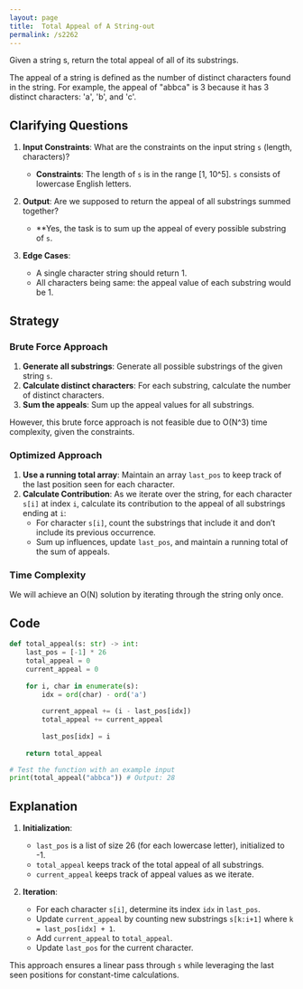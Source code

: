 ```yaml
---
layout: page
title:  Total Appeal of A String-out
permalink: /s2262
---
```


Given a string s, return the total appeal of all of its substrings.

The appeal of a string is defined as the number of distinct characters found in the string. For example, the appeal of "abbca" is 3 because it has 3 distinct characters: 'a', 'b', and 'c'.

## Clarifying Questions

1. **Input Constraints**: What are the constraints on the input string `s` (length, characters)?
   - **Constraints**: The length of `s` is in the range [1, 10^5]. `s` consists of lowercase English letters.

2. **Output**: Are we supposed to return the appeal of all substrings summed together?
   - **Yes, the task is to sum up the appeal of every possible substring of `s`.

3. **Edge Cases**:
   - A single character string should return 1.
   - All characters being same: the appeal value of each substring would be 1.

## Strategy

### Brute Force Approach

1. **Generate all substrings**: Generate all possible substrings of the given string `s`.
2. **Calculate distinct characters**: For each substring, calculate the number of distinct characters.
3. **Sum the appeals**: Sum up the appeal values for all substrings.

However, this brute force approach is not feasible due to O(N^3) time complexity, given the constraints.

### Optimized Approach

1. **Use a running total array**: Maintain an array `last_pos` to keep track of the last position seen for each character.
2. **Calculate Contribution**: As we iterate over the string, for each character `s[i]` at index `i`, calculate its contribution to the appeal of all substrings ending at `i`:
   - For character `s[i]`, count the substrings that include it and don’t include its previous occurrence.
   - Sum up influences, update `last_pos`, and maintain a running total of the sum of appeals.

### Time Complexity

We will achieve an O(N) solution by iterating through the string only once.

## Code

```python
def total_appeal(s: str) -> int:
    last_pos = [-1] * 26
    total_appeal = 0
    current_appeal = 0
    
    for i, char in enumerate(s):
        idx = ord(char) - ord('a')
        
        current_appeal += (i - last_pos[idx])
        total_appeal += current_appeal
        
        last_pos[idx] = i
    
    return total_appeal

# Test the function with an example input
print(total_appeal("abbca")) # Output: 28
```

## Explanation

1. **Initialization**: 
   - `last_pos` is a list of size 26 (for each lowercase letter), initialized to -1.
   - `total_appeal` keeps track of the total appeal of all substrings.
   - `current_appeal` keeps track of appeal values as we iterate.

2. **Iteration**:
   - For each character `s[i]`, determine its index `idx` in `last_pos`.
   - Update `current_appeal` by counting new substrings `s[k:i+1]` where `k = last_pos[idx] + 1`.
   - Add `current_appeal` to `total_appeal`.
   - Update `last_pos` for the current character.

This approach ensures a linear pass through `s` while leveraging the last seen positions for constant-time calculations.